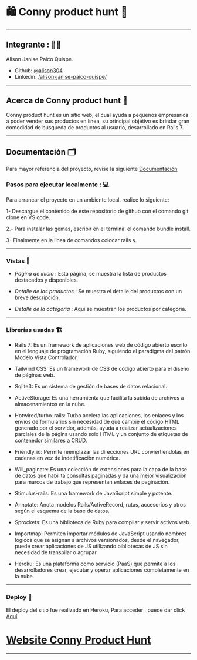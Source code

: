 # :shopping: Conny product hunt  :crocodile:  
---

## Integrante : 👩‍⚕️ 

Alison Janise Paico Quispe.
- Github: [@alison304](https://github.com/alison304/)
- Linkedin: [/alison-janise-paico-quispe/](https://www.linkedin.com/in/alison-janise-paico-quispe/)
---

## Acerca de Conny product hunt :balloon:

Conny product hunt es un sitio web, el cual ayuda a pequeños empresarios a poder vender sus productos en línea, su principal objetivo es brindar gran comodidad de búsqueda de productos al usuario, desarrollado en Rails 7.

---

## Documentación :card_index_dividers:

Para mayor referencia del proyecto, revise la siguiente [Documentación]()

### Pasos para ejecutar localmente : 💻

Para arrancar el proyecto en un ambiente local. realice lo siguiente:

1- Descargue el contenido de este repositorio de github con el comando git clone en VS code.

2.- Para instalar las gemas, escribir en el terminal el comando bundle install.

3- Finalmente en la linea de comandos colocar rails s.

---

### Vistas :art:

-   *Página de inicio* : Esta página, se muestra la lista de productos destacados y disponibles.

-   *Detalle de los productos* : Se muestra el detalle del productos con un breve descripción.  

-   *Detalle de la categoría* : Aquí se muestran los productos por categoria.    

---

### Librerías usadas :building_construction:

- Rails 7: Es un framework de aplicaciones web de código abierto escrito en el lenguaje de programación Ruby, siguiendo el paradigma del patrón Modelo Vista Controlador.

- Tailwind CSS: Es un framework de CSS de código abierto​ para el diseño de páginas web.

- Sqlite3: Es un sistema de gestión de bases de datos relacional.

- ActiveStorage: Es una herramienta que facilita la subida de archivos a almacenamientos en la nube.

- Hotwired/turbo-rails: Turbo acelera las aplicaciones, los enlaces y los envíos de formularios sin necesidad de que cambie el código HTML generado por el servidor, ademàs, ayuda a realizar actualizaciones parciales de la página usando solo HTML y un conjunto de etiquetas de contenedor similares a CRUD.

- Friendly_id: Permite reemplazar las direcciones URL conviertiendolas en cadenas en vez de indetificaciòn numérica.

- Will_paginate: Es una colección de extensiones para la capa de la base de datos que habilita consultas paginadas y da una mejor visualizaciòn para marcos de trabajo que representan enlaces de paginación. 

- Stimulus-rails: Es una framework de JavaScript simple y potente.

- Annotate: Anota modelos Rails/ActiveRecord, rutas, accesorios y otros según el esquema de la base de datos.

- Sprockets: Es una biblioteca de Ruby para compilar y servir activos web.

- Importmap: Permiten importar módulos de JavaScript usando nombres lógicos que se asignan a archivos versionados, desde el navegador, puede crear aplicaciones de JS utilizando bibliotecas de JS sin necesidad de transpilar o agrupar.

- Heroku: Es una plataforma como servicio (PaaS) que permite a los desarrolladores crear, ejecutar y operar aplicaciones completamente en la nube.

---

### Deploy :baggage_claim:

El deploy del sitio fue realizado en Heroku, Para acceder , puede dar click [Aquí]()

# [Website Conny Product Hunt]()

---